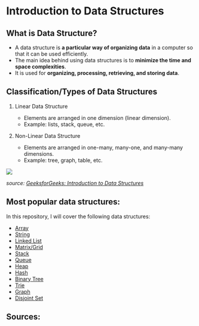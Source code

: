 # Introduction to Data Structures

## What is Data Structure?

* A data structure is **a particular way of organizing data** in a computer so that it can be used efficiently. 
* The main idea behind using data structures is to **minimize the time and space complexities**.
* It is used for **organizing, processing, retrieving, and storing data**.

## Classification/Types of Data Structures

1. Linear Data Structure
  
   * Elements are arranged in one dimension (linear dimension).
   * Example: lists, stack, queue, etc.

2. Non-Linear Data Structure

    * Elements are arranged in one-many, many-one, and many-many dimensions.
    * Example: tree, graph, table, etc.

![](https://media.geeksforgeeks.org/wp-content/uploads/20220520182504/ClassificationofDataStructure-660x347.jpg)

*source: [GeeksforGeeks: Introduction to Data Structures](https://www.geeksforgeeks.org/introduction-to-data-structures/)*

## Most popular data structures:

In this repository, I will cover the following data structures:

* [Array](./array/)
* [String](./string/)
* [Linked List](./linked_list)
* [Matrix/Grid](./matrix_grid/)
* [Stack](./stack/)
* [Queue](./queue/)
* [Heap](./heap/)
* [Hash](./hash/)
* [Binary Tree](./binary_tree/)
* [Trie](./trie/)
* [Graph](./graph/)
* [Disjoint Set](./disjoint_set)

## Sources:


